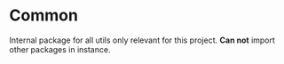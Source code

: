 # Common

Internal package for all utils only relevant for this project.
**Can not** import other packages in instance.
